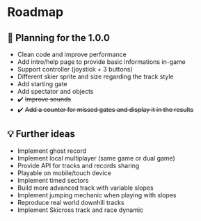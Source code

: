 # Roadmap

## :calendar: Planning for the 1.0.0
- Clean code and improve performance
- Add intro/help page to provide basic informations in-game
- Support controller (joystick + 3 buttons)
- Different skier sprite and size regarding the track style
- Add starting gate
- Add spectator and objects
- ✔️ ~~Improve sounds~~
- ✔️ ~~Add a counter for missed gates and display it in the results~~

## :bulb: Further ideas
- Implement ghost record
- Implement local multiplayer (same game or dual game)
- Provide API for tracks and records sharing
- Playable on mobile/touch device
- Implement timed sectors
- Build more advanced track with variable slopes
- Implement jumping mechanic when playing with slopes
- Reproduce real world downhill tracks
- Implement Skicross track and race dynamic

